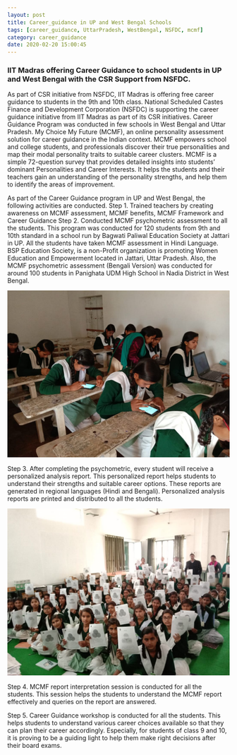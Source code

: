 ```yaml
---
layout: post
title: Career_guidance in UP and West Bengal Schools
tags: [career_guidance, UttarPradesh, WestBengal, NSFDC, mcmf]
category: career_guidance
date: 2020-02-20 15:00:45
---
```


### IIT Madras offering Career Guidance to school students in UP and West Bengal with the CSR Support from NSFDC.

As part of CSR initiative from NSFDC, IIT Madras is offering free career guidance to students in the 9th and 10th class. National Scheduled Castes Finance and Development Corporation (NSFDC) is supporting the career guidance initiative from IIT Madras as part of its CSR initiatives. Career Guidance Program was conducted in few schools in West Bengal and Uttar Pradesh. My Choice My Future (MCMF), an online personality assessment solution for career guidance in the Indian context. MCMF empowers school and college students, and professionals discover their true personalities and map their modal personality traits to suitable career clusters. MCMF is a simple 72-question survey that provides detailed insights into students’ dominant Personalities and Career Interests. It helps the students and their teachers gain an understanding of the personality strengths, and help them to identify the areas of improvement. 

As part of the Career Guidance program in UP and West Bengal, the following activities are conducted.
Step 1. Trained teachers by creating awareness on MCMF assessment, MCMF benefits, MCMF Framework and Career Guidance
Step 2. Conducted MCMF psychometric assessment to all the students. This program was conducted for 120 students from 9th and 10th standard in a school run by Bagwati Paliwal Education Society at Jattari in UP. All the students have taken MCMF assessment in Hindi Language. BSP Education Society, is a non-Profit organization is promoting Women Education and Empowerment located in Jattari, Uttar Pradesh. Also, the MCMF psychometric assessment (Bengali Version) was conducted for around 100 students in Panighata UDM High School in Nadia District in West Bengal.
 
![up_wb1](../images/up_wb1.jpg)

Step 3. After completing the psychometric, every student will receive a personalized analysis report. This personalized report helps students to understand their strengths and suitable career options. These reports are generated in regional languages (Hindi and Bengali). Personalized analysis reports are printed and distributed to all the students.
	
![up_wb2](../images/up_wb2.jpg)
 

Step 4. MCMF report interpretation session is conducted for all the students. This session helps the students to understand the MCMF report effectively and queries on the report are answered.

Step 5. Career Guidance workshop is conducted for all the students. This helps students to understand various career choices available so that they can plan their career accordingly. Especially, for students of class 9 and 10, it is proving to be a guiding light to help them make right decisions after their board exams.

















